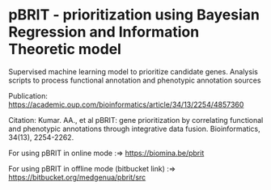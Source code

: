 # pBRIT - prioritization using Bayesian Regression and Information Theoretic model
Supervised machine learning model to prioritize candidate genes.
Analysis scripts to process functional annotation and phenotypic annotation sources

Publication: https://academic.oup.com/bioinformatics/article/34/13/2254/4857360 

Citation: Kumar. AA., et al pBRIT: gene prioritization by correlating functional and phenotypic annotations through integrative data fusion. Bioinformatics, 34(13), 2254-2262.

For using pBRIT in online mode :=> https://biomina.be/pbrit

For using pBRIT in offline mode (bitbucket link) :=> https://bitbucket.org/medgenua/pbrit/src
